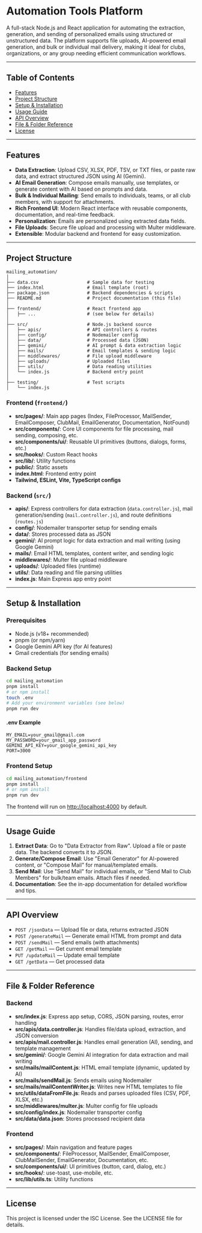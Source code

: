 # Automation Tools Platform

A full-stack Node.js and React application for automating the extraction, generation, and sending of personalized emails using structured or unstructured data. The platform supports file uploads, AI-powered email generation, and bulk or individual mail delivery, making it ideal for clubs, organizations, or any group needing efficient communication workflows.

---

## Table of Contents
- [Features](#features)
- [Project Structure](#project-structure)
- [Setup & Installation](#setup--installation)
- [Usage Guide](#usage-guide)
- [API Overview](#api-overview)
- [File & Folder Reference](#file--folder-reference)
- [License](#license)

---

## Features
- **Data Extraction**: Upload CSV, XLSX, PDF, TSV, or TXT files, or paste raw data, and extract structured JSON using AI (Gemini).
- **AI Email Generation**: Compose emails manually, use templates, or generate content with AI based on prompts and data.
- **Bulk & Individual Mailing**: Send emails to individuals, teams, or all club members, with support for attachments.
- **Rich Frontend UI**: Modern React interface with reusable components, documentation, and real-time feedback.
- **Personalization**: Emails are personalized using extracted data fields.
- **File Uploads**: Secure file upload and processing with Multer middleware.
- **Extensible**: Modular backend and frontend for easy customization.

---

## Project Structure

```
mailing_automation/
│
├── data.csv                  # Sample data for testing
├── index.html                # Email template (root)
├── package.json              # Backend dependencies & scripts
├── README.md                 # Project documentation (this file)
│
├── frontend/                 # React frontend app
│   ├── ...                   # (see below for details)
│
├── src/                      # Node.js backend source
│   ├── apis/                 # API controllers & routes
│   ├── config/               # Nodemailer config
│   ├── data/                 # Processed data (JSON)
│   ├── gemini/               # AI prompt & data extraction logic
│   ├── mails/                # Email templates & sending logic
│   ├── middlewares/          # File upload middleware
│   ├── uploads/              # Uploaded files
│   ├── utils/                # Data reading utilities
│   └── index.js              # Backend entry point
│
├── testing/                  # Test scripts
│   └── index.js
```

### Frontend (`frontend/`)
- **src/pages/**: Main app pages (Index, FileProcessor, MailSender, EmailComposer, ClubMail, EmailGenerator, Documentation, NotFound)
- **src/components/**: Core UI components for file processing, mail sending, composing, etc.
- **src/components/ui/**: Reusable UI primitives (buttons, dialogs, forms, etc.)
- **src/hooks/**: Custom React hooks
- **src/lib/**: Utility functions
- **public/**: Static assets
- **index.html**: Frontend entry point
- **Tailwind, ESLint, Vite, TypeScript configs**

### Backend (`src/`)
- **apis/**: Express controllers for data extraction (`data.controller.js`), mail generation/sending (`mail.controller.js`), and route definitions (`routes.js`)
- **config/**: Nodemailer transporter setup for sending emails
- **data/**: Stores processed data as JSON
- **gemini/**: AI prompt logic for data extraction and mail writing (using Google Gemini)
- **mails/**: Email HTML templates, content writer, and sending logic
- **middlewares/**: Multer file upload middleware
- **uploads/**: Uploaded files (runtime)
- **utils/**: Data reading and file parsing utilities
- **index.js**: Main Express app entry point

---

## Setup & Installation

### Prerequisites
- Node.js (v18+ recommended)
- pnpm (or npm/yarn)
- Google Gemini API key (for AI features)
- Gmail credentials (for sending emails)

### Backend Setup
```bash
cd mailing_automation
pnpm install
# or npm install
touch .env
# Add your environment variables (see below)
pnpm run dev
```

#### .env Example
```
MY_EMAIL=your_gmail@gmail.com
MY_PASSWORD=your_gmail_app_password
GEMINI_API_KEY=your_google_gemini_api_key
PORT=3000
```

### Frontend Setup
```bash
cd mailing_automation/frontend
pnpm install
# or npm install
pnpm run dev
```

The frontend will run on [http://localhost:4000](http://localhost:4000) by default.

---

## Usage Guide

1. **Extract Data**: Go to "Data Extractor from Raw". Upload a file or paste data. The backend converts it to JSON.
2. **Generate/Compose Email**: Use "Email Generator" for AI-powered content, or "Compose Mail" for manual/templated emails.
3. **Send Mail**: Use "Send Mail" for individual emails, or "Send Mail to Club Members" for bulk/team emails. Attach files if needed.
4. **Documentation**: See the in-app documentation for detailed workflow and tips.

---

## API Overview

- `POST /jsonData` — Upload file or data, returns extracted JSON
- `POST /generateMail` — Generate email HTML from prompt and data
- `POST /sendMail` — Send emails (with attachments)
- `GET /getMail` — Get current email template
- `PUT /updateMail` — Update email template
- `GET /getData` — Get processed data

---

## File & Folder Reference

### Backend
- **src/index.js**: Express app setup, CORS, JSON parsing, routes, error handling
- **src/apis/data.controller.js**: Handles file/data upload, extraction, and JSON conversion
- **src/apis/mail.controller.js**: Handles email generation (AI), sending, and template management
- **src/gemini/**: Google Gemini AI integration for data extraction and mail writing
- **src/mails/mailContent.js**: HTML email template (dynamic, updated by AI)
- **src/mails/sendMail.js**: Sends emails using Nodemailer
- **src/mails/mailContentWriter.js**: Writes new HTML templates to file
- **src/utils/dataFromFile.js**: Reads and parses uploaded files (CSV, PDF, XLSX, etc.)
- **src/middlewares/multer.js**: Multer config for file uploads
- **src/config/index.js**: Nodemailer transporter config
- **src/data/data.json**: Stores processed recipient data

### Frontend
- **src/pages/**: Main navigation and feature pages
- **src/components/**: FileProcessor, MailSender, EmailComposer, ClubMailSender, EmailGenerator, Documentation, etc.
- **src/components/ui/**: UI primitives (button, card, dialog, etc.)
- **src/hooks/**: use-toast, use-mobile, etc.
- **src/lib/utils.ts**: Utility functions

---

## License

This project is licensed under the ISC License. See the LICENSE file for details. 